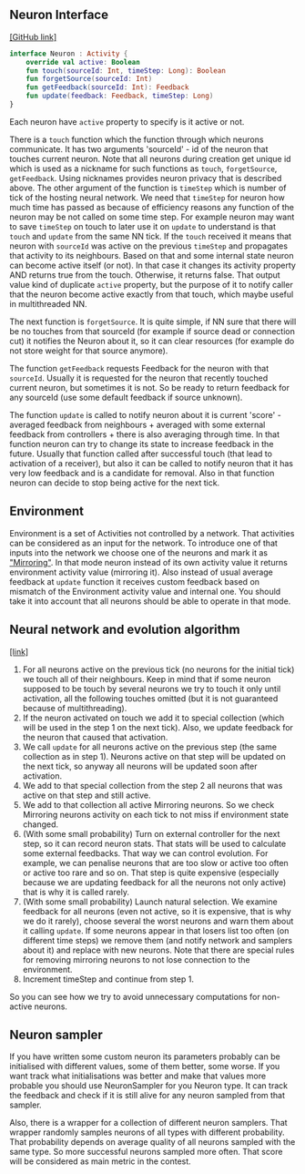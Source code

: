 ## Neuron Interface
[[GitHub link]](https://github.com/dimitree54/ChNN/blob/master/library/main/we/rashchenko/neurons/Neuron.kt)

```kotlin
interface Neuron : Activity {
    override val active: Boolean
	fun touch(sourceId: Int, timeStep: Long): Boolean
	fun forgetSource(sourceId: Int)
	fun getFeedback(sourceId: Int): Feedback
	fun update(feedback: Feedback, timeStep: Long)
}
```

Each neuron have `active` property to specify is it active or not.

There is a `touch` function which the function through which neurons communicate. It has two arguments 'sourceId' - id of the neuron that touches current neuron. Note that all neurons during creation get unique id which is used as a nickname for such functions as `touch`, `forgetSource`, `getFeedback`. Using nicknames provides neuron privacy that is described above. The other argument of the function is `timeStep` which is number of tick of the hosting neural network. We need that `timeStep` for neuron how much time has passed as because of efficiency reasons any function of the neuron may be not called on some time step. For example neuron may want to save `timeStep` on touch to later use it on `update` to understand is that `touch` and `update` from the same NN tick. If the `touch` received it means that neuron with `sourceId` was active on the previous `timeStep` and propagates that activity to its neighbours. Based on that and some internal state neuron can become active itself (or not). In that case it changes its activity property AND returns true from the touch. Otherwise, it returns false. That output value kind of duplicate `active` property, but the purpose of it to notify caller that the neuron become active exactly from that touch, which maybe useful in multithreaded NN.

The next function is `forgetSource`. It is quite simple, if NN sure that there will be no touches from that sourceId (for example if source dead or connection cut) it notifies the Neuron about it, so it can clear resources (for example do not store weight for that source anymore).

The function `getFeedback` requests Feedback for the neuron with that `sourceId`. Usually it is requested for the neuron that recently touched current neuron, but sometimes it is not. So be ready to return feedback for any sourceId (use some default feedback if source unknown).

The function `update` is called to notify neuron about it is current 'score' - averaged feedback from neighbours + averaged with some external feedback from controllers + there is also averaging through time. In that function neuron can try to change its state to increase feedback in the future. Usually that function called after successful touch (that lead to activation of a receiver), but also it can be called to notify neuron that it has very low feedback and is a candidate for removal. Also in that function neuron can decide to stop being active for the next tick.

## Environment
Environment is a set of Activities not controlled by a network. That activities can be considered as an input for the network. To introduce one of that inputs into the network we choose one of the neurons and mark it as ["Mirroring"](https://github.com/dimitree54/ChNN/blob/master/library/main/we/rashchenko/neurons/MirroringNeuron.kt). In that mode neuron instead of its own activity value it returns environment activity value (mirroring it). Also instead of usual average feedback at `update` function it receives custom feedback based on mismatch of the Environment activity value and internal one. You should take it into account that all neurons should be able to operate in that mode.

## Neural network and evolution algorithm
[[link]](https://github.com/dimitree54/ChNN/blob/5843a04acedcaf3dae095878c425660d3d7b98a8/library/main/we/rashchenko/networks/StochasticNeuralNetwork.kt#L65)
1. For all neurons active on the previous tick (no neurons for the initial tick) we touch all of their neighbours. Keep in mind that if some neuron supposed to be touch by several neurons we try to touch it only until activation, all the following touches omitted (but it is not guaranteed because of multithreading).
2. If the neuron activated on touch we add it to special collection (which will be used in the step 1 on the next tick). Also, we update feedback for the neuron that caused that activation.
3. We call `update` for all neurons active on the previous step (the same collection as in step 1). Neurons active on that step will be updated on the next tick, so anyway all neurons will be updated soon after activation.
4. We add to that special collection from the step 2 all neurons that was active on that step and still active.
5. We add to that collection all active Mirroring neurons. So we check Mirroring neurons activity on each tick to not miss if environment state changed.
6. (With some small probability) Turn on external controller for the next step, so it can record neuron stats. That stats will be used to calculate some external feedbacks. That way we can control evolution. For example, we can penalise neurons that are too slow or active too often or active too rare and so on. That step is quite expensive (especially because we are updating feedback for all the neurons not only active) that is why it is called rarely.
7. (With some small probability) Launch natural selection. We examine feedback for all neurons (even not active, so it is expensive, that is why we do it rarely), choose several the worst neurons and warn them about it calling `update`. If some neurons appear in that losers list too often (on different time steps) we remove them (and notify network and samplers about it) and replace with new neurons. Note that there are special rules for removing mirroring neurons to not lose connection to the environment.
8. Increment timeStep and continue from step 1.

So you can see how we try to avoid unnecessary computations for non-active neurons.

## Neuron sampler
If you have written some custom neuron its parameters probably can be initialised with different values, some of them better, some worse. If you want track what initialisations was better and make that values more probable you should use NeuronSampler for you Neuron type. It can track the feedback and check if it is still alive for any neuron sampled from that sampler.

Also, there is a wrapper for a collection of different neuron samplers. That wrapper randomly samples neurons of all types with different probability. That probability depends on average quality of all neurons sampled with the same type. So more successful neurons sampled more often. That score will be considered as main metric in the contest.